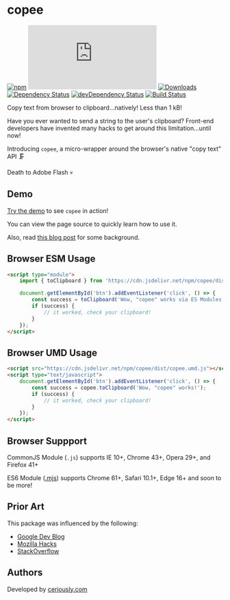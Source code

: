 # copee

[![npm](https://img.shields.io/npm/v/copee.svg)](https://www.npmjs.com/package/copee)
[![size](http://img.badgesize.io/https://cdn.jsdelivr.net/npm/copee/dist/copee.umd.js?compression=gzip)](https://cdn.jsdelivr.net/npm/copee/dist/copee.umd.js)
[![Downloads](https://img.shields.io/npm/dt/copee.svg)](https://www.npmjs.com/package/copee)
[![Dependency Status](https://david-dm.org/styfle/copee.svg)](https://david-dm.org/styfle/copee)
[![devDependency Status](https://david-dm.org/styfle/copee/dev-status.svg)](https://david-dm.org/styfle/copee#info=devDependencies)
[![Build Status](https://travis-ci.org/styfle/copee.svg?branch=master)](https://travis-ci.org/styfle/copee)

Copy text from browser to clipboard...natively! Less than 1 kB!

Have you ever wanted to send a string to the user's clipboard? Front-end developers have invented many hacks to get around this limitation...until now!

Introducing `copee`, a micro-wrapper around the browser's native "copy text" API 🗜️

Death to Adobe Flash 💀

## Demo

[Try the demo](https://copee.ceriously.com/) to see `copee` in action!

You can view the page source to quickly learn how to use it.

Also, read [this blog post](https://www.ceriously.com/blog/post.php?id=2017-10-16-es6-modules-today-with-typescript.md) for some background.

## Browser ESM Usage

```html
<script type="module">
    import { toClipboard } from 'https://cdn.jsdelivr.net/npm/copee/dist/copee.mjs';

    document.getElementById('btn').addEventListener('click', () => {
        const success = toClipboard('Wow, "copee" works via ES Modules!');
        if (success) {
            // it worked, check your clipboard!
        }
    });
</script>
```

## Browser UMD Usage

```html
<script src="https://cdn.jsdelivr.net/npm/copee/dist/copee.umd.js"></script>
<script type="text/javascript">
    document.getElementById('btn').addEventListener('click', () => {
        const success = copee.toClipboard('Wow, "copee" works!');
        if (success) {
            // it worked, check your clipboard!
        }
    });
</script>
```

## Browser Suppport

CommonJS Module (`.js`) supports IE 10+, Chrome 43+, Opera 29+, and Firefox 41+

ES6 Module ([.mjs](https://caniuse.com/#feat=es6-module)) supports Chrome 61+, Safari 10.1+, Edge 16+ and soon to be more!

## Prior Art

This package was influenced by the following:

- [Google Dev Blog](https://developers.google.com/web/updates/2015/04/cut-and-copy-commands) 
- [Mozilla Hacks](https://hacks.mozilla.org/2015/09/flash-free-clipboard-for-the-web/)
- [StackOverflow](https://stackoverflow.com/a/30810322/266535)

## Authors

Developed by [ceriously.com](https://www.ceriously.com)
